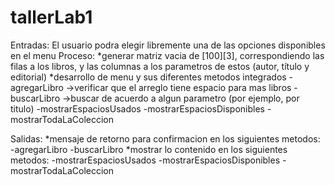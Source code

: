 # tallerLab1
Entradas: El usuario podra elegir libremente una de las opciones disponibles en el menu
Proceso: *generar matriz vacia de [100][3], correspondiendo las filas a los libros, y las columnas a los parametros de estos (autor, título y editorial)
         *desarrollo de menu y sus diferentes metodos integrados
            -agregarLibro ->verificar que el arreglo tiene espacio para mas libros
            -buscarLibro ->buscar de acuerdo a algun parametro (por ejemplo, por titulo)
            -mostrarEspaciosUsados
            -mostrarEspaciosDisponibles
            -mostrarTodaLaColeccion
            
Salidas: *mensaje de retorno para confirmacion en los siguientes metodos: -agregarLibro -buscarLibro
         *mostrar lo contenido en los siguientes metodos: -mostrarEspaciosUsados -mostrarEspaciosDisponibles -mostrarTodaLaColeccion
            
         
